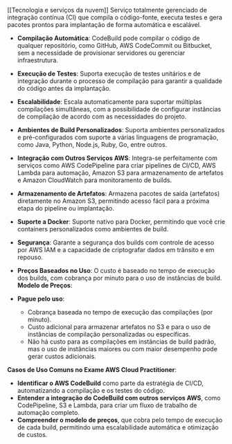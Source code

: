 [[Tecnologia e serviços da nuvem]]
Serviço totalmente gerenciado de integração contínua (CI) que compila o código-fonte, executa testes e gera pacotes prontos para implantação de forma automática e escalável.
- **Compilação Automática**: CodeBuild pode compilar o código de qualquer repositório, como GitHub, AWS CodeCommit ou Bitbucket, sem a necessidade de provisionar servidores ou gerenciar infraestrutura.
- **Execução de Testes**: Suporta execução de testes unitários e de integração durante o processo de compilação para garantir a qualidade do código antes da implantação.
- **Escalabilidade**: Escala automaticamente para suportar múltiplas compilações simultâneas, com a possibilidade de configurar instâncias de compilação de acordo com as necessidades do projeto.
- **Ambientes de Build Personalizados**: Suporta ambientes personalizados e pré-configurados com suporte a várias linguagens de programação, como Java, Python, Node.js, Ruby, Go, entre outros.
- **Integração com Outros Serviços AWS**: Integra-se perfeitamente com serviços como AWS CodePipeline para criar pipelines de CI/CD, AWS Lambda para automação, Amazon S3 para armazenamento de artefatos e Amazon CloudWatch para monitoramento de builds.
- **Armazenamento de Artefatos**: Armazena pacotes de saída (artefatos) diretamente no Amazon S3, permitindo acesso fácil para a próxima etapa do pipeline ou implantação.
- **Suporte a Docker**: Suporte nativo para Docker, permitindo que você crie containers personalizados como ambientes de build.
- **Segurança**: Garante a segurança dos builds com controle de acesso por AWS IAM e a capacidade de criptografar dados em trânsito e em repouso.
- **Preços Baseados no Uso**: O custo é baseado no tempo de execução dos builds, com cobrança por minuto para o uso de instâncias de build.
**Modelo de Preços**:

- **Pague pelo uso**:
    - Cobrança baseada no tempo de execução das compilações (por minuto).
    - Custo adicional para armazenar artefatos no S3 e para o uso de instâncias de compilação personalizadas ou específicas.
    - Não há custo para as compilações em instâncias de build padrão, mas o uso de instâncias maiores ou com maior desempenho pode gerar custos adicionais.

**Casos de Uso Comuns no Exame AWS Cloud Practitioner**:

- **Identificar o AWS CodeBuild** como parte da estratégia de CI/CD, automatizando a compilação e os testes do código.
- **Entender a integração do CodeBuild com outros serviços AWS**, como CodePipeline, S3 e Lambda, para criar um fluxo de trabalho de automação completo.
- **Compreender o modelo de preços**, que cobra pelo tempo de execução de cada build, permitindo uma escalabilidade automática e otimização de custos.